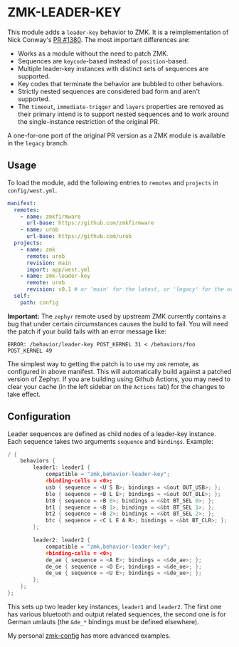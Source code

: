 # ZMK-LEADER-KEY

This module adds a `leader-key` behavior to ZMK. It is a reimplementation of
Nick Conway's [PR #1380](https://github.com/zmkfirmware/zmk/pull/1380). The most
important differences are:

- Works as a module without the need to patch ZMK.
- Sequences are `keycode`-based instead of `position`-based.
- Multiple leader-key instances with distinct sets of sequences are supported.
- Key codes that terminate the behavior are bubbled to other behaviors.
- Strictly nested sequences are considered bad form and aren't supported.
- The `timeout`, `immediate-trigger` and `layers` properties are removed as
  their primary intend is to support nested sequences and to work around the
  single-instance restriction of the original PR.

A one-for-one port of the original PR version as a ZMK module is available in
the `legacy` branch.

## Usage

To load the module, add the following entries to `remotes` and `projects` in
`config/west.yml`.

```yaml
manifest:
  remotes:
    - name: zmkfirmware
      url-base: https://github.com/zmkfirmware
    - name: urob
      url-base: https://github.com/urob
  projects:
    - name: zmk
      remote: urob
      revision: main
      import: app/west.yml
    - name: zmk-leader-key
      remote: urob
      revision: v0.1 # or 'main' for the latest, or 'legacy' for the original PR version
  self:
    path: config
```

**Important:** The `zephyr` remote used by upstream ZMK currently contains a bug
that under certain circumstances causes the build to fail. You will need the
patch if your build fails with an error message like:

```
ERROR: /behavior/leader-key POST_KERNEL 31 < /behaviors/foo POST_KERNEL 49
```

The simplest way to getting the patch is to use my `zmk` remote, as configured
in above manifest. This will automatically build against a patched version of
Zephyr. If you are building using Github Actions, you may need to clear your
cache (in the left sidebar on the `Actions` tab) for the changes to take effect.

## Configuration

Leader sequences are defined as child nodes of a leader-key instance. Each
sequence takes two arguments `sequence` and `bindings`. Example:

```c
/ {
    behaviors {
        leader1: leader1 {
            compatible = "zmk,behavior-leader-key";
            #binding-cells = <0>;
            usb { sequence = <U S B>; bindings = <&out OUT_USB>; };
            ble { sequence = <B L E>; bindings = <&out OUT_BLE>; };
            bt0 { sequence = <B 0>; bindings = <&bt BT_SEL 0>; };
            bt1 { sequence = <B 1>; bindings = <&bt BT_SEL 1>; };
            bt2 { sequence = <B 2>; bindings = <&bt BT_SEL 2>; };
            btc { sequence = <C L E A R>; bindings = <&bt BT_CLR>; };
        };

        leader2: leader2 {
            compatible = "zmk,behavior-leader-key";
            #binding-cells = <0>;
            de_ae { sequence = <A E>; bindings = <&de_ae>; };
            de_oe { sequence = <O E>; bindings = <&de_oe>; };
            de_ue { sequence = <U E>; bindings = <&de_ue>; };
        };
    };
};
```

This sets up two leader key instances, `leader1` and `leader2`. The first one
has various bluetooth and output related sequences, the second one is for German
umlauts (the `&de_*` bindings must be defined elsewhere).

My personal [zmk-config](https://github.com/urob/zmk-config) has more advanced
examples.
